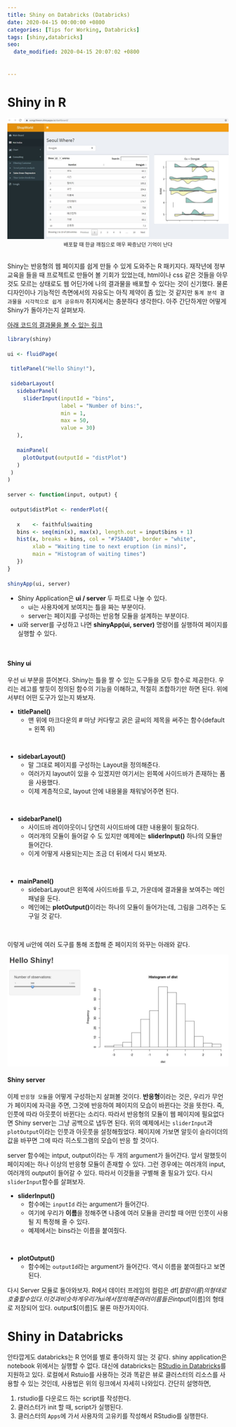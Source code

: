 ```yaml
---
title: Shiny on Databricks (Databricks)
date: 2020-04-15 00:00:00 +0800
categories: [Tips for Working, Databricks]
tags: [shiny,databricks]
seo:
  date_modified: 2020-04-15 20:07:02 +0800


---
```


# <b>Shiny in R</b> 

<img src="/assets/img/wt/shiny/shinyone.jpg">  

<center><small>배포할 때 한글 깨짐으로 매우 짜증났던 기억이 난다</small></center>
<br/>

Shiny는 반응형의 웹 페이지를 쉽게 만들 수 있게 도와주는 R 패키지다. 재작년에 정부 교육을 들을 때 프로젝트로 만들어 볼 기회가 있었는데, html이나 css 같은 것들을 아무것도 모르는 상태로도 웹 어딘가에 나의 결과물을 배포할 수 있다는 것이 신기했다. 물론 디자인이나 기능적인 측면에서의 자유도는 아직 제약이 좀 있는 것 같지만 `통계 분석 결과물을 시각적으로 쉽게 공유하자` 취지에서는 충분하다 생각한다. 아주 간단하게만 어떻게 Shiny가 돌아가는지 살펴보자.

[아래 코드의 결과물을 볼 수 있는 링크](https://shiny.rstudio.com/gallery/example-01-hello.html)

 ```R
library(shiny)

ui <- fluidPage(

  titlePanel("Hello Shiny!"),

  sidebarLayout(
    sidebarPanel(
      sliderInput(inputId = "bins",
                  label = "Number of bins:",
                  min = 1,
                  max = 50,
                  value = 30)
    ),

    mainPanel(
      plotOutput(outputId = "distPlot")
    )
  )
)

server <- function(input, output) {
    
  output$distPlot <- renderPlot({

    x    <- faithful$waiting
    bins <- seq(min(x), max(x), length.out = input$bins + 1)
    hist(x, breaks = bins, col = "#75AADB", border = "white",
         xlab = "Waiting time to next eruption (in mins)",
         main = "Histogram of waiting times")
    })
}

shinyApp(ui, server)
 ```

- Shiny Application은 <b>ui / server </b>  두 파트로 나눌 수 있다.
  - ui는 사용자에게 보여지는 틀을 짜는 부분이다.
  - server는 페이지를 구성하는 반응형 모듈을 설계하는 부분이다.
- ui와 server를 구성하고 나면 <b>shinyApp(ui, server)</b> 명령어를 실행하여 페이지를 실행할 수 있다.

<br/>

#### <b>Shiny ui</b>

우선 ui 부분을 뜯어본다. Shiny는 틀을 짤 수 있는 도구들을 모두 함수로 제공한다. 우리는 레고를 쌓듯이 정의된 함수의 기능을 이해하고, 적절히 조합하기만 하면 된다. 위에서부터 어떤 도구가 있는지 봐보자.

- <b>titlePanel() </b>
  - 맨 위에 마크다운의 # 마냥 커다랗고 굵은 글씨의 제목을 써주는 함수(default = 왼쪽 위)

<br/>

- <b>sidebarLayout() </b>
  -  말 그대로 페이지를 구성하는 Layout을 정의해준다. 
  - 여러가지 layout이 있을 수 있겠지만 여기서는 왼쪽에 사이드바가 존재하는 폼을 사용했다.
  - 이제 계층적으로, layout 안에 내용물을 채워넣어주면 된다.

<br/>

- <b>sidebarPanel()</b>
  - 사이드바 레이아웃이니 당연히 사이드바에 대한 내용물이 필요하다.
  - 여러개의 모듈이 들어갈 수 도 있지만 예제에는 <b>sliderInput()</b> 하나의 모듈만 들어간다.
  - 이게 어떻게 사용되는지는 조금 더 뒤에서 다시 봐보자.

<br/>

- <b>mainPanel()</b>
  - sidebarLayout은 왼쪽에 사이드바를 두고, 가운데에 결과물을 보여주는 메인 패널을 둔다.
  - 메인에는 <b>plotOutput()</b>이라는 하나의 모듈이 들어가는데, 그림을 그려주는 도구일 것 같다.

<br/>

이렇게 ui안에 여러 도구를 통해 조합해 준 페이지의 와꾸는 아래와 같다.

<img src="/assets/img/wt/shiny/shinytwo.jpg">  



#### <b>Shiny server</b>

이제 `반응형 모듈`을 어떻게 구성하는지 살펴볼 것이다. **반응형**이라는 것은, 우리가 무언가 페이지에 자극을 주면, 그것에 반응하여 페이지의 모습이 바뀐다는 것을 뜻한다. 즉, 인풋에 따라 아웃풋이 바뀐다는 소리다. 따라서 반응형의 모듈이 웹 페이지에 필요없다면  Shiny server는 그냥 공백으로 냅두면 된다. 위의 예제에서는 `sliderInput`과 `plotOutput`이라는 인풋과 아웃풋을 설정해줬었다. 페이지에 가보면 알듯이 슬라이더의 값을 바꾸면 그에 따라 히스토그램의 모습이 반응 할 것이다.  

server 함수에는 intput, output이라는 두 개의 argument가 들어간다. 앞서 말했듯이 페이지에는 하나 이상의 반응형 모듈이 존재할 수 있다. 그런 경우에는 여러개의 input, 여러개의 output이 들어갈 수 있다. 따라서 이것들을 구별해 줄 필요가 있다. 다시 `sliderInput`함수를 살펴보자.

- <b>sliderInput()</b>
  - 함수에는 `inputId` 라는 argument가 들어간다.
  - 여기에 우리가 **이름**을 정해주면 나중에 여러 모듈을 관리할 때 어떤 인풋이 사용될 지 특정해 줄 수 있다.
  - 예제에서는 bins라는 이름을 붙여줬다.

<br/>

- <b>plotOutput()</b>
  - 함수에는 `outputId`라는 argument가 들어간다. 역시 이름을 붙여줬다고 보면 된다.  

다시 Server 모듈로 돌아와보자. R에서 데이터 프레임의 컬럼은 df$[컬럼 이름]의 형태로 호출할 수 있다. 이것과 비슷하게 우리가 ui에서 정의해 준 여러 이름들은 intput$[이름]의 형태로 저장되어 있다. output$[이름]도 물론 마찬가지이다.  

# <b>Shiny in Databricks</b>

안타깝게도 databricks는 R 언어를 별로 좋아하지 않는 것 같다. shiny application은 notebook 위에서는 실행할 수 없다. 대신에 databricks는 [RStudio in Databricks](https://docs.databricks.com/spark/latest/sparkr/rstudio.html)를 지원하고 있다. 로컬에서 Rstuio를 사용하는 것과 똑같은 뷰로 클러스터의 리소스를 사용할 수 있는 것인데, 사용법은 위의 링크에서 자세히 나와있다. 간단히 설명하면,

1. rstudio를 다운로드 하는 script를 작성한다.
2. 클러스터가 init 할 때, script가 실행된다.
3. 클러스터의 `Apps`에 가서 사용자의 고유키를 작성해서 RStudio를 실행한다.



